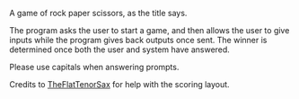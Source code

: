 A game of rock paper scissors, as the title says. 

The program asks the user to start a game, and then allows the user to give inputs while the program gives back outputs once sent.
The winner is determined once both the user and system have answered. 

Please use capitals when answering prompts. 

Credits to [TheFlatTenorSax](https://github.com/TheFlatTenorSax) for help with the scoring layout.
